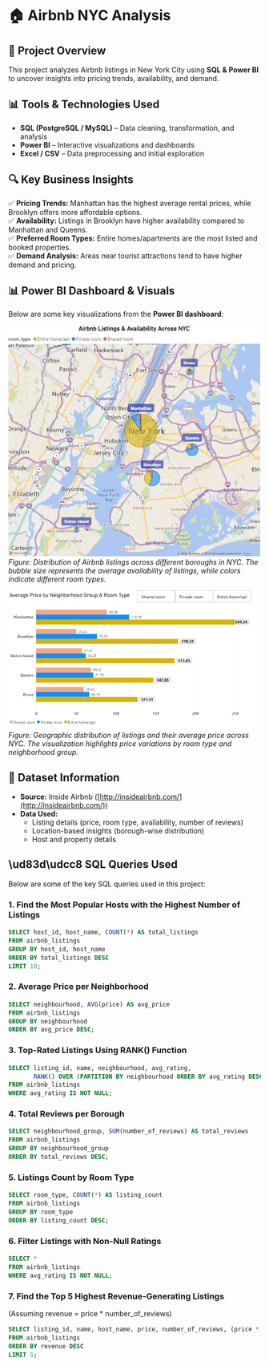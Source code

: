 # 🏠 Airbnb NYC Analysis  

## 📌 Project Overview  
This project analyzes Airbnb listings in New York City using **SQL & Power BI** to uncover insights into pricing trends, availability, and demand.  

## 📊 Tools & Technologies Used  
- **SQL (PostgreSQL / MySQL)** – Data cleaning, transformation, and analysis  
- **Power BI** – Interactive visualizations and dashboards  
- **Excel / CSV** – Data preprocessing and initial exploration  

## 🔍 Key Business Insights  
✅ **Pricing Trends:** Manhattan has the highest average rental prices, while Brooklyn offers more affordable options.  
✅ **Availability:** Listings in Brooklyn have higher availability compared to Manhattan and Queens.  
✅ **Preferred Room Types:** Entire homes/apartments are the most listed and booked properties.  
✅ **Demand Analysis:** Areas near tourist attractions tend to have higher demand and pricing.  

## 📊 Power BI Dashboard & Visuals  
Below are some key visualizations from the **Power BI dashboard**:  

![Airbnb Listings & Availability](https://github.com/Chaitra1609/Airbnb-NYC-Analysis/blob/main/Airbnb%20Listings%20&%20Availability%20Across%20NYC.png?raw=true)  
*Figure: Distribution of Airbnb listings across different boroughs in NYC. The bubble size represents the average availability of listings, while colors indicate different room types.*  

![Average Price Map](https://github.com/Chaitra1609/Airbnb-NYC-Analysis/blob/main/Average%20Price%20by%20Neighborhood%20Group%20&%20Room%20Type.png?raw=true)  
*Figure: Geographic distribution of listings and their average price across NYC. The visualization highlights price variations by room type and neighborhood group.*  
  

## 📂 Dataset Information  
- **Source:** Inside Airbnb ([http://insideairbnb.com/](http://insideairbnb.com/))  
- **Data Used:**  
  - Listing details (price, room type, availability, number of reviews)  
  - Location-based insights (borough-wise distribution)  
  - Host and property details  

## \ud83d\udcc8 SQL Queries Used  
Below are some of the key SQL queries used in this project:  

### 1. Find the Most Popular Hosts with the Highest Number of Listings  
```sql
SELECT host_id, host_name, COUNT(*) AS total_listings
FROM airbnb_listings
GROUP BY host_id, host_name
ORDER BY total_listings DESC
LIMIT 10;
```

### 2. Average Price per Neighborhood  
```sql
SELECT neighbourhood, AVG(price) AS avg_price
FROM airbnb_listings
GROUP BY neighbourhood
ORDER BY avg_price DESC;
```

### 3. Top-Rated Listings Using RANK() Function  
```sql
SELECT listing_id, name, neighbourhood, avg_rating,
       RANK() OVER (PARTITION BY neighbourhood ORDER BY avg_rating DESC) AS rank
FROM airbnb_listings
WHERE avg_rating IS NOT NULL;
```

### 4. Total Reviews per Borough  
```sql
SELECT neighbourhood_group, SUM(number_of_reviews) AS total_reviews
FROM airbnb_listings
GROUP BY neighbourhood_group
ORDER BY total_reviews DESC;
```

### 5. Listings Count by Room Type  
```sql
SELECT room_type, COUNT(*) AS listing_count
FROM airbnb_listings
GROUP BY room_type
ORDER BY listing_count DESC;
```

### 6. Filter Listings with Non-Null Ratings  
```sql
SELECT *
FROM airbnb_listings
WHERE avg_rating IS NOT NULL;
```

### 7. Find the Top 5 Highest Revenue-Generating Listings  
(Assuming revenue = price * number_of_reviews)
```sql
SELECT listing_id, name, host_name, price, number_of_reviews, (price * number_of_reviews) AS revenue
FROM airbnb_listings
ORDER BY revenue DESC
LIMIT 5;
```

